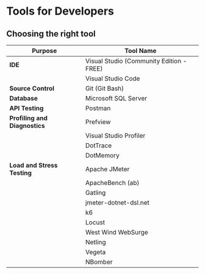 # Tools for Developers

## Choosing the right tool

| **Purpose**                     | **Tool Name**                              |
| --------------------------------| -------------------------------------------|
| **IDE**                         | Visual Studio (Community Edition - FREE)   |
|                                 | Visual Studio Code                         |
| **Source Control**              | Git (Git Bash)                             |
| **Database**                    | Microsoft SQL Server                       |
| **API Testing**                 | Postman                                    |
| **Profiling and Diagnostics**   | Prefview                                   |
|                                 | Visual Studio Profiler                     |
|                                 | DotTrace                                   |
|                                 | DotMemory                                  |
| **Load and Stress Testing**     | Apache JMeter                              |
|                                 | ApacheBench (ab)                           |
|                                 | Gatling                                    |
|                                 | jmeter-dotnet-dsl.net                      |
|                                 | k6                                         |
|                                 | Locust                                     |
|                                 | West Wind WebSurge                         |
|                                 | Netling                                    |
|                                 | Vegeta                                     |
|                                 | NBomber                                    |
